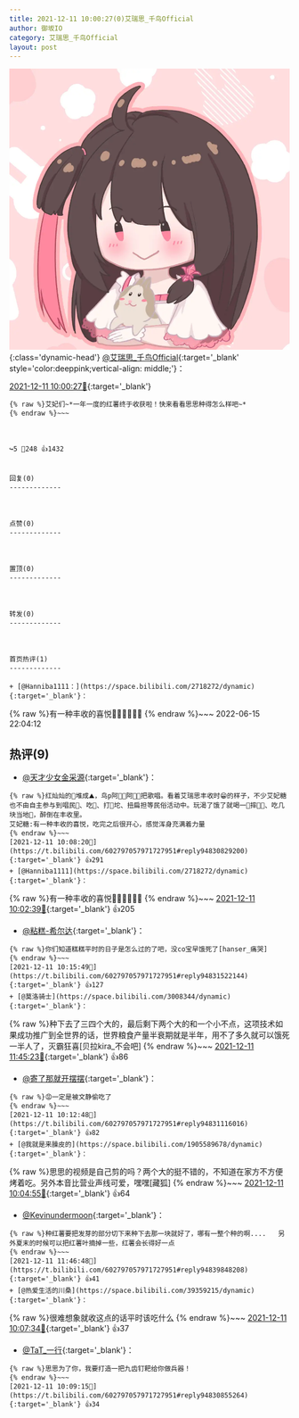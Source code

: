 ```yaml
---
title: 2021-12-11 10:00:27(0)艾瑞思_千鸟Official
author: 御坂IO
category: 艾瑞思_千鸟Official
layout: post
---
```


![img](/images/7e08840c56f251de28bdf766b647bd5fe9a5d50a.jpg){:class='dynamic-head'}
[@艾瑞思_千鸟Official](https://space.bilibili.com/1090010845/dynamic){:target='_blank' style='color:deeppink;vertical-align: middle;'}：

[2021-12-11 10:00:27🔗](https://t.bilibili.com/602797057971727951){:target='_blank'}

~~~
{% raw %}艾妃们~*一年一度的红薯终于收获啦！快来看看思思种得怎么样吧~*
{% endraw %}~~~



↪️5 💬248 👍1432


回复(0)
-------------



点赞(0)
-------------



置顶(0)
-------------



转发(0)
-------------



首页热评(1)
-------------

+ [@Hanniba1111：](https://space.bilibili.com/2718272/dynamic){:target='_blank'}：
~~~
{% raw %}有一种丰收的喜悦🥰🥰🥰🥳🥳🥳
{% endraw %}~~~
2022-06-15 22:04:12


热评(9)
-------------

+ [@天才少女金采源](https://space.bilibili.com/12482941/dynamic){:target='_blank'}：
~~~
{% raw %}红灿灿的🍠堆成⛰，鸟p阿👦🏻阿👧🏻把歌唱。看着艾瑞思丰收时😁的样子，不少艾妃糖也不由自主参与到唱民🎼、吃🍠、打🍚坨、扭扁担等民俗活动中。玩渴了饿了就喝一🥣摔🥣🍶、吃几块当地🥓，醉倒在丰收里。
艾妃糖:有一种丰收的喜悦，吃完之后很开心，感觉浑身充满着力量
{% endraw %}~~~
[2021-12-11 10:08:20🔗](https://t.bilibili.com/602797057971727951#reply94830829200){:target='_blank'} 👍291
+ [@Hanniba1111](https://space.bilibili.com/2718272/dynamic){:target='_blank'}：
~~~
{% raw %}有一种丰收的喜悦🥰🥰🥰🥳🥳🥳
{% endraw %}~~~
[2021-12-11 10:02:39🔗](https://t.bilibili.com/602797057971727951#reply94830346160){:target='_blank'} 👍205
+ [@粘糕-希尔达](https://space.bilibili.com/174003280/dynamic){:target='_blank'}：
~~~
{% raw %}你们知道糕糕平时的日子是怎么过的了吧，没co宝早饿死了[hanser_痛哭]
{% endraw %}~~~
[2021-12-11 10:15:49🔗](https://t.bilibili.com/602797057971727951#reply94831522144){:target='_blank'} 👍127
+ [@莫洛骑士](https://space.bilibili.com/3008344/dynamic){:target='_blank'}：
~~~
{% raw %}种下去了三四个大的，最后剩下两个大的和一个小不点，这项技术如果成功推广到全世界的话，世界粮食产量半衰期就是半年，用不了多久就可以饿死一半人了，灭霸狂喜[贝拉kira_不会吧]
{% endraw %}~~~
[2021-12-11 11:45:23🔗](https://t.bilibili.com/602797057971727951#reply94839641760){:target='_blank'} 👍86
+ [@寄了那就开摆摆](https://space.bilibili.com/84621815/dynamic){:target='_blank'}：
~~~
{% raw %}😡一定是被文静偷吃了
{% endraw %}~~~
[2021-12-11 10:12:48🔗](https://t.bilibili.com/602797057971727951#reply94831116016){:target='_blank'} 👍82
+ [@我就是来臊皮的](https://space.bilibili.com/1905589678/dynamic){:target='_blank'}：
~~~
{% raw %}思思的视频是自己剪的吗？两个大的挺不错的，不知道在家方不方便烤着吃。另外本音比营业声线可爱，嘿嘿[藏狐]
{% endraw %}~~~
[2021-12-11 10:04:55🔗](https://t.bilibili.com/602797057971727951#reply94830645536){:target='_blank'} 👍64
+ [@Kevinundermoon](https://space.bilibili.com/250558093/dynamic){:target='_blank'}：
~~~
{% raw %}种红薯要把发芽的部分切下来种下去那一块就好了，哪有一整个种的啊....   另外夏末的时候可以把红薯叶摘掉一些，红薯会长得好一点
{% endraw %}~~~
[2021-12-11 11:46:48🔗](https://t.bilibili.com/602797057971727951#reply94839848208){:target='_blank'} 👍41
+ [@热爱生活的川桑](https://space.bilibili.com/39359215/dynamic){:target='_blank'}：
~~~
{% raw %}很难想象就收这点的话平时该吃什么
{% endraw %}~~~
[2021-12-11 10:07:34🔗](https://t.bilibili.com/602797057971727951#reply94830715136){:target='_blank'} 👍37
+ [@TaT_一行](https://space.bilibili.com/9925277/dynamic){:target='_blank'}：
~~~
{% raw %}思思为了你，我要打造一把九齿钉耙给你做兵器！
{% endraw %}~~~
[2021-12-11 10:09:15🔗](https://t.bilibili.com/602797057971727951#reply94830855264){:target='_blank'} 👍34


